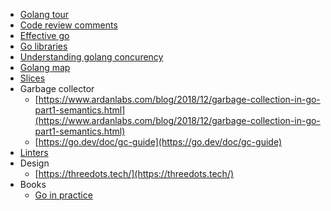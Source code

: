 - [Golang tour](https://go.dev/tour/welcome/1)
- [Code review comments](https://go.dev/wiki/CodeReviewComments)
- [Effective go](https://go.dev/doc/effective_go)
- [Go libraries](https://github.com/uhub/awesome-go)
- [Understanding golang concurency](https://www.ardanlabs.com/blog/2018/08/scheduling-in-go-part2.html)
- [Golang map](https://www.practical-go-lessons.com/chap-22-maps#fnref1)
- [Slices](https://go.dev/blog/slices-intro)
- Garbage collector
	- [https://www.ardanlabs.com/blog/2018/12/garbage-collection-in-go-part1-semantics.html](https://www.ardanlabs.com/blog/2018/12/garbage-collection-in-go-part1-semantics.html)
	- [https://go.dev/doc/gc-guide](https://go.dev/doc/gc-guide)
- [Linters](https://github.com/golangci/golangci-lint)
- Design
	- [https://threedots.tech/](https://threedots.tech/)
- Books
	- [Go in practice](https://www.amazon.de/-/en/Matt-Butcher/dp/1633430073)